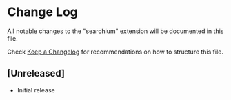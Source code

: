 # Change Log

All notable changes to the "searchium" extension will be documented in this file.

Check [Keep a Changelog](http://keepachangelog.com/) for recommendations on how to structure this file.

## [Unreleased]

- Initial release